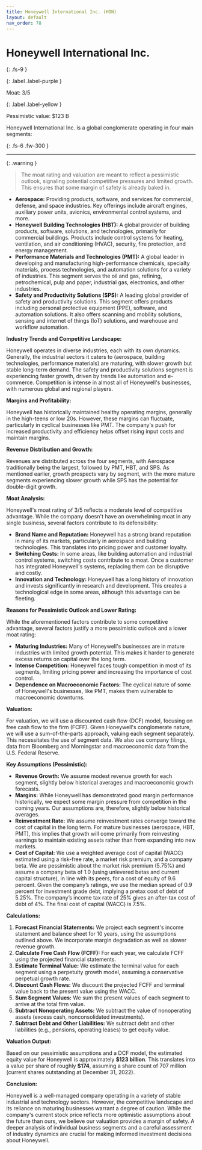 ```yaml
---
title: Honeywell International Inc. (HON)
layout: default
nav_order: 78
---
```


# Honeywell International Inc.
{: .fs-9 }

{: .label .label-purple }

Moat: 3/5

{: .label .label-yellow }

Pessimistic value: $123 B

Honeywell International Inc. is a global conglomerate operating in four main segments:

{: .fs-6 .fw-300 }

---

{: .warning } 
>The moat rating and valuation are meant to reflect a pessimistic outlook, signaling potential competitive pressures and limited growth. This ensures that some margin of safety is already baked in.

* **Aerospace:** Providing products, software, and services for commercial, defense, and space industries. Key offerings include aircraft engines, auxiliary power units, avionics, environmental control systems, and more.
* **Honeywell Building Technologies (HBT):** A global provider of building products, software, solutions, and technologies, primarily for commercial buildings. Products include control systems for heating, ventilation, and air conditioning (HVAC), security, fire protection, and energy management.
* **Performance Materials and Technologies (PMT):** A global leader in developing and manufacturing high-performance chemicals, specialty materials, process technologies, and automation solutions for a variety of industries. This segment serves the oil and gas, refining, petrochemical, pulp and paper, industrial gas, electronics, and other industries.
* **Safety and Productivity Solutions (SPS):**  A leading global provider of safety and productivity solutions. This segment offers products including personal protective equipment (PPE), software, and automation solutions. It also offers scanning and mobility solutions, sensing and internet of things (IoT) solutions, and warehouse and workflow automation.

**Industry Trends and Competitive Landscape:**

Honeywell operates in diverse industries, each with its own dynamics.  Generally, the industrial sectors it caters to (aerospace, building technologies, performance materials) are maturing, with slower growth but stable long-term demand. The safety and productivity solutions segment is experiencing faster growth, driven by trends like automation and e-commerce. Competition is intense in almost all of Honeywell's businesses, with numerous global and regional players.

**Margins and Profitability:**

Honeywell has historically maintained healthy operating margins, generally in the high-teens or low 20s. However, these margins can fluctuate, particularly in cyclical businesses like PMT.  The company's push for increased productivity and efficiency helps offset rising input costs and maintain margins.

**Revenue Distribution and Growth:**

Revenues are distributed across the four segments, with Aerospace traditionally being the largest, followed by PMT, HBT, and SPS.  As mentioned earlier, growth prospects vary by segment, with the more mature segments experiencing slower growth while SPS has the potential for double-digit growth.

**Moat Analysis:**

Honeywell's moat rating of 3/5 reflects a moderate level of competitive advantage.  While the company doesn't have an overwhelming moat in any single business, several factors contribute to its defensibility:

* **Brand Name and Reputation:** Honeywell has a strong brand reputation in many of its markets, particularly in aerospace and building technologies. This translates into pricing power and customer loyalty.
* **Switching Costs:**  In some areas, like building automation and industrial control systems, switching costs contribute to a moat. Once a customer has integrated Honeywell's systems, replacing them can be disruptive and costly.
* **Innovation and Technology:** Honeywell has a long history of innovation and invests significantly in research and development. This creates a technological edge in some areas, although this advantage can be fleeting.

**Reasons for Pessimistic Outlook and Lower Rating:**

While the aforementioned factors contribute to some competitive advantage, several factors justify a more pessimistic outlook and a lower moat rating:

* **Maturing Industries:**  Many of Honeywell's businesses are in mature industries with limited growth potential. This makes it harder to generate excess returns on capital over the long term.
* **Intense Competition:**  Honeywell faces tough competition in most of its segments, limiting pricing power and increasing the importance of cost control.
* **Dependence on Macroeconomic Factors:** The cyclical nature of some of Honeywell's businesses, like PMT, makes them vulnerable to macroeconomic downturns.


**Valuation:**

For valuation, we will use a discounted cash flow (DCF) model, focusing on free cash flow to the firm (FCFF).  Given Honeywell's conglomerate nature, we will use a sum-of-the-parts approach, valuing each segment separately.  This necessitates the use of segment data.  We also use company filings, data from Bloomberg and Morningstar and macroeconomic data from the U.S. Federal Reserve.

**Key Assumptions (Pessimistic):**

* **Revenue Growth:**  We assume modest revenue growth for each segment, slightly below historical averages and macroeconomic growth forecasts.
* **Margins:** While Honeywell has demonstrated good margin performance historically, we expect some margin pressure from competition in the coming years. Our assumptions are, therefore, slightly below historical averages.
* **Reinvestment Rate:** We assume reinvestment rates converge toward the cost of capital in the long term. For mature businesses (aerospace, HBT, PMT), this implies that growth will come primarily from reinvesting earnings to maintain existing assets rather than from expanding into new markets.
* **Cost of Capital:** We use a weighted average cost of capital (WACC) estimated using a risk-free rate, a market risk premium, and a company beta. We are pessimistic about the market risk premium (5.75%) and assume a company beta of 1.0 (using unlevered betas and current capital structure), in line with its peers, for a cost of equity of 9.6 percent. Given the company’s ratings, we use the median spread of 0.9 percent for investment grade debt, implying a pretax cost of debt of 5.25%. The company’s income tax rate of 25% gives an after-tax cost of debt of 4%. The final cost of capital (WACC) is 7.5%.


**Calculations:**

1. **Forecast Financial Statements:** We project each segment's income statement and balance sheet for 10 years, using the assumptions outlined above. We incorporate margin degradation as well as slower revenue growth.
2. **Calculate Free Cash Flow (FCFF):** For each year, we calculate FCFF using the projected financial statements.
3. **Estimate Terminal Value:** We estimate the terminal value for each segment using a perpetuity growth model, assuming a conservative perpetual growth rate.
4. **Discount Cash Flows:** We discount the projected FCFF and terminal value back to the present value using the WACC. 
5. **Sum Segment Values:** We sum the present values of each segment to arrive at the total firm value.
6. **Subtract Nonoperating Assets:** We subtract the value of nonoperating assets (excess cash, nonconsolidated investments).
7. **Subtract Debt and Other Liabilities:** We subtract debt and other liabilities (e.g., pensions, operating leases) to get equity value. 

**Valuation Output:**

Based on our pessimistic assumptions and a DCF model, the estimated equity value for Honeywell is approximately **\$123 billion**.  This translates into a value per share of roughly **\$174**, assuming a share count of 707 million (current shares outstanding at December 31, 2022).

**Conclusion:**

Honeywell is a well-managed company operating in a variety of stable industrial and technology sectors. However, the competitive landscape and its reliance on maturing businesses warrant a degree of caution.  While the company's current stock price reflects more optimistic assumptions about the future than ours, we believe our valuation provides a margin of safety.  A deeper analysis of individual business segments and a careful assessment of industry dynamics are crucial for making informed investment decisions about Honeywell.
